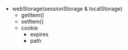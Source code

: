 * webStorage(sessionStorage & localStorage)
	* getItem()
	* setItem()
	* cookie
		* expires
		* path